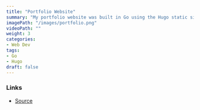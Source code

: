 ```yaml
---
title: "Portfolio Website"
summary: "My portfolio website was built in Go using the Hugo static site generator."
imagePath: "/images/portfolio.png"
videoPath: ""
weight: 3
categories:
- Web Dev
tags:
- Go
- Hugo
draft: false
---
```


### Links
- [Source](https://github.com/erikbolumburu11/Portfolio)